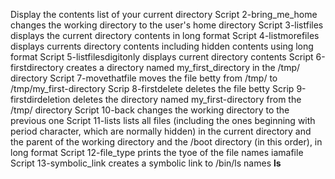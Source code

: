 Display the contents list of your current directory
Script 2-bring_me_home changes the working directory to the user's home directory
Script 3-listfiles displays the current directory contents in long format
Script 4-listmorefiles displays currents directory contents including hidden contents using long format
Script 5-listfilesdigitonly displays current directory contents
Script 6-firstdirectory creates a directory named my_first_directory in the /tmp/ directory
Script 7-movethatfile moves the file betty from /tmp/ to /tmp/my_first-directory
Scrip 8-firstdelete deletes the file betty
Scrip 9-firstdirdeletion deletes the directory named my_first-directory from the /tmp/ directory
Script 10-back changes the working directory to the previous one
Script 11-lists lists all files (including the ones beginning with period character, which are normally hidden) in the current directory and the parent of the working directory and the /boot directory (in this order), in long format
Script 12-file_type prints the tyoe of the file names iamafile
Script 13-symbolic_link creates a symbolic link to /bin/ls names __ls__

